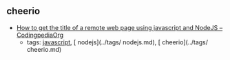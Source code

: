 cheerio
---
* [How to get the title of a remote web page using javascript and NodeJS – CodingpediaOrg](http://www.codingpedia.org/ama/how-to-get-the-title-of-a-remote-web-page-using-javascript-and-nodejs)
    * tags: [javascript](../tags/javascript.md), [ nodejs](../tags/ nodejs.md), [ cheerio](../tags/ cheerio.md)
